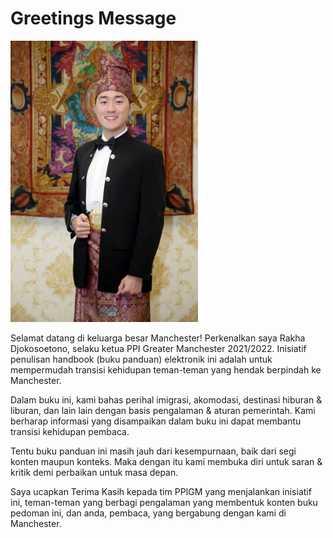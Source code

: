 # Greetings Message 

<img src="images/image26.jpg" width=300 height=450>

Selamat datang di keluarga besar Manchester! Perkenalkan saya Rakha Djokosoetono, selaku ketua PPI Greater Manchester 2021/2022. Inisiatif penulisan handbook (buku panduan) elektronik ini adalah untuk mempermudah transisi kehidupan teman-teman yang hendak berpindah ke Manchester.

Dalam buku ini, kami bahas perihal imigrasi, akomodasi, destinasi hiburan & liburan, dan lain lain dengan basis pengalaman & aturan pemerintah. Kami berharap informasi yang disampaikan dalam buku ini dapat membantu transisi kehidupan pembaca.

Tentu buku panduan ini masih jauh dari kesempurnaan, baik dari segi konten maupun konteks. Maka dengan itu kami membuka diri untuk saran & kritik demi perbaikan untuk masa depan. 

Saya ucapkan Terima Kasih kepada tim PPIGM yang menjalankan inisiatif ini, teman-teman yang berbagi pengalaman yang membentuk konten buku pedoman ini, dan anda, pembaca, yang bergabung dengan kami di Manchester.
